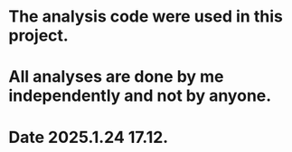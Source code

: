 # The analysis code were used in this project.
# All analyses are done by me independently and not by anyone.
# Date 2025.1.24 17.12.
